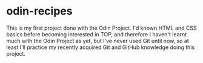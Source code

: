 # odin-recipes
This is my first project done with the Odin Project. I'd known HTML and CSS basics before becoming interested in TOP, and therefore I haven't learnt much with the Odin Project as yet, but I've never used Git until now, so at least I'll practice my recently acquired Git and GitHub knowledge doing this project.